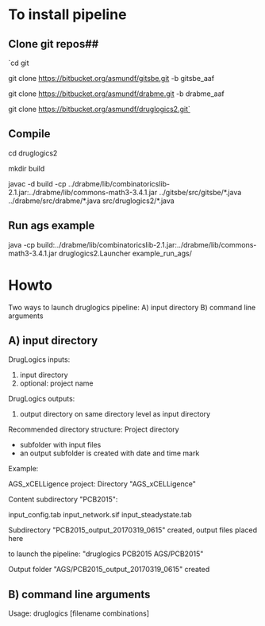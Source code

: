 # To install pipeline #
## Clone git repos##
`cd git

git clone https://bitbucket.org/asmundf/gitsbe.git -b gitsbe_aaf

git clone https://bitbucket.org/asmundf/drabme.git -b drabme_aaf

git clone https://bitbucket.org/asmundf/druglogics2.git`

## Compile ##
cd druglogics2

mkdir build

javac -d build -cp ../drabme/lib/combinatoricslib-2.1.jar:../drabme/lib/commons-math3-3.4.1.jar ../gitsbe/src/gitsbe/\*.java ../drabme/src/drabme/\*.java src/druglogics2/\*.java

## Run ags example ##
java -cp build:../drabme/lib/combinatoricslib-2.1.jar:../drabme/lib/commons-math3-3.4.1.jar druglogics2.Launcher example_run_ags/

# Howto #
Two ways to launch druglogics pipeline:
A) input directory
B) command line arguments


A) input directory
------------------
DrugLogics inputs:

1) input directory
2) optional: project name

DrugLogics outputs:
1) output directory on same directory level as input directory

Recommended directory structure:
Project directory
- subfolder with input files
- an output subfolder is created with date and time mark

Example:

AGS_xCELLigence project:
Directory "AGS_xCELLigence"

Content subdirectory "PCB2015":

input_config.tab
input_network.sif
input_steadystate.tab

Subdirectory "PCB2015_output_20170319_0615" created, output files placed here

to launch the pipeline:
"druglogics PCB2015 AGS/PCB2015"

Output folder "AGS/PCB2015_output_20170319_0615" created


B) command line arguments
-------------------------

Usage: 
druglogics <project name> <filename network> <filename config file> <filename steady states file> <output directory> <directory models> <filename drugs> <filename model outputs> <directory tmp> [filename combinations]